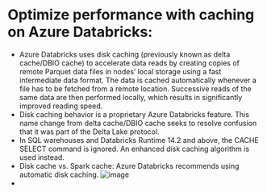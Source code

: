 # Optimize performance with caching on Azure Databricks:
* Azure Databricks uses disk caching (previously known as delta cache/DBIO cache) to accelerate data reads by creating copies of remote Parquet data files in nodes’ local storage using a fast intermediate data format. The data is cached automatically whenever a file has to be fetched from a remote location. Successive reads of the same data are then performed locally, which results in significantly improved reading speed.
* Disk caching behavior is a proprietary Azure Databricks feature. This name change from delta cache/DBIO cache seeks to resolve confusion that it was part of the Delta Lake protocol.
* In SQL warehouses and Databricks Runtime 14.2 and above, the CACHE SELECT command is ignored. An enhanced disk caching algorithm is used instead.
* Disk cache vs. Spark cache: Azure Databricks recommends using automatic disk caching.
  ![image](https://github.com/user-attachments/assets/f8460bdd-8781-4c83-805f-230833ac064b)
* 

